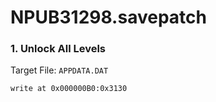 # NPUB31298.savepatch

### 1. Unlock All Levels

Target File: `APPDATA.DAT`

```
write at 0x000000B0:0x3130
```

